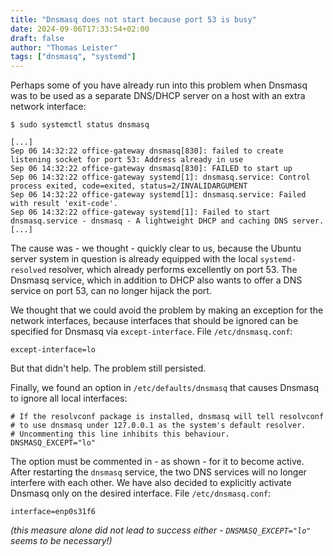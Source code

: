 ```yaml
---
title: "Dnsmasq does not start because port 53 is busy"
date: 2024-09-06T17:33:54+02:00
draft: false
author: "Thomas Leister"
tags: ["dnsmasq", "systemd"]
---
```


Perhaps some of you have already run into this problem when Dnsmasq was to be used as a separate DNS/DHCP server on a host with an extra network interface: 

```
$ sudo systemctl status dnsmasq

[...]
Sep 06 14:32:22 office-gateway dnsmasq[830]: failed to create listening socket for port 53: Address already in use
Sep 06 14:32:22 office-gateway dnsmasq[830]: FAILED to start up
Sep 06 14:32:22 office-gateway systemd[1]: dnsmasq.service: Control process exited, code=exited, status=2/INVALIDARGUMENT
Sep 06 14:32:22 office-gateway systemd[1]: dnsmasq.service: Failed with result 'exit-code'.
Sep 06 14:32:22 office-gateway systemd[1]: Failed to start dnsmasq.service - dnsmasq - A lightweight DHCP and caching DNS server.
[...]
```

The cause was - we thought - quickly clear to us, because the Ubuntu server system in question is already equipped with the local `systemd-resolved` resolver, which already performs excellently on port 53. The Dnsmasq service, which in addition to DHCP also wants to offer a DNS service on port 53, can no longer hijack the port. 

We thought that we could avoid the problem by making an exception for the network interfaces, because interfaces that should be ignored can be specified for Dnsmasq via `except-interface`. File `/etc/dnsmasq.conf`:

```
except-interface=lo
```

But that didn't help. The problem still persisted.

Finally, we found an option in `/etc/defaults/dnsmasq` that causes Dnsmasq to ignore all local interfaces: 

```
# If the resolvconf package is installed, dnsmasq will tell resolvconf
# to use dnsmasq under 127.0.0.1 as the system's default resolver.
# Uncommenting this line inhibits this behaviour.
DNSMASQ_EXCEPT="lo"
```

The option must be commented in - as shown - for it to become active. After restarting the `dnsmasq` service, the two DNS services will no longer interfere with each other. 
We have also decided to explicitly activate Dnsmasq only on the desired interface. File `/etc/dnsmasq.conf`:

```
interface=enp0s31f6
```

_(this measure alone did not lead to success either - `DNSMASQ_EXCEPT="lo"` seems to be necessary!)_


